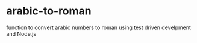 # arabic-to-roman
function to convert arabic numbers to roman using test driven develpment and Node.js
